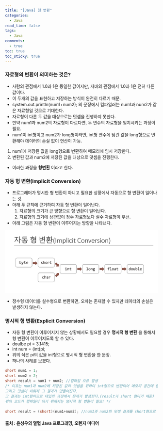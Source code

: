 ```yaml
---
title: "[Java] 형 변환"
categories:
  - Java
read_time: false
tags:
  - Java
comments:
  - true
toc: true
toc_sticky: true
---
```


### 자료형의 변환이 의미하는 것은?
* 사람의 관점에서 1.0과 1은 동일한 값이지만, 자바의 관점에서 1.0과 1은 전혀 다른 값이다.
* 이 두개의 값을 표현하고 저장하는 방식이 완전히 다르기 때문.
* system.out.println(num1+num2); 의 문장에서 컴파일러는 num1과 num2가 같은 자료형일 것으로 기대한다.
* 자료형이 다른 두 값을 대상으로는 덧셈을 진행하지 못한다.
* 만약 num1과 num2의 자료형이 다르다면, 두 변수의 자료형을 일치시키는 과정이 필요.
* num1이 int형이고 num2가 long형이라면, int형 변수에 담긴 값을 long형으로 변환해야 데이터의 손실 없이 연산이 가능.
 1. num1에 저장된 값을 long형으로 변환하여 메모리에 임시 저장한다.
 2. 변환된 값과 num2에 저장된 값을 대상으로 덧셈을 진행한다.
* 이러한 과정을 __형변환__ 이라고 한다.

### 자동 형 변환(Implicit Conversion)
* 프로그래머가 명시한 형 변환이 아니고 필요한 상황에서 자동으로 형 변환이 일어나는 것.
* 아래 두 규칙에 근거하여 자동 형 변환이 일어난다.
  1. 자료형의 크기가 큰 방향으로 형 변환이 일어난다.
  2. 자료형의 크기에 상관없이 정수 자료형보다 실수 자료형이 우선.
* 아래 그림은 자동 형 변환이 이루어지는 방향을 나타낸다.

![](/assets/img/java/201911055.png)

* 정수형 데이터를 실수형으로 변환하면, 오차는 존재할 수 있지만 데이터의 손실은 발생하지 않는다.

### 명시적 형 변환(Explicit Conversion)
* 자동 형 변환이 이루어지지 않는 상황에서도 필요할 경우 __명시적 형 변환__ 을 통해서 형 변환이 이루어지도록 할 수 있다.
* doulbe pi = 3.1415;
* int num = (int)pi;
* 위의 식은 pi의 값을 int형으로 명시적 형 변환을 한 문장.
* 하나의 사례를 보겠다.

```java
short num1 = 1;
short num2 = 2;
short result = num1 + num2; //컴파일 오류 발생
/* 이유는 num1과 num2에 저장된 값이 덧셈을 위하여 int형으로 변환되어 메모리 공간에 임시 저장된다.
그리고 덧셈이 이뤄져 그 결과가 만들어진다.
그 결과는 int형이므로 대입의 과정에서 문제가 발생한다.(result가 short 형이기 때문) 
위의 코드가 컴파일이 되기 위해서는 명시적 형 변환이 필요! */

short result = (short)(num1+num2); //num1과 num2의 덧셈 결과를 short형으로 형변환 하는 과정
```

#### 출처 : 윤성우의 열혈 Java 프로그래밍, 오렌지 미디어
